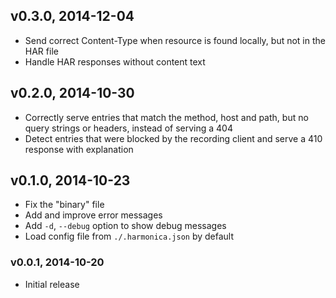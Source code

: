 ## v0.3.0, 2014-12-04

*  Send correct Content-Type when resource is found locally, but not in the HAR file
*  Handle HAR responses without content text

## v0.2.0, 2014-10-30

* Correctly serve entries that match the method, host and path, but no query strings or headers, instead of serving a 404
* Detect entries that were blocked by the recording client and serve a 410 response with explanation

## v0.1.0, 2014-10-23

* Fix the "binary" file
* Add and improve error messages
* Add `-d`, `--debug` option to show debug messages
* Load config file from `./.harmonica.json` by default

### v0.0.1, 2014-10-20

* Initial release